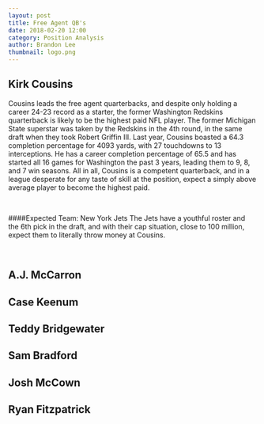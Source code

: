 ```yaml
---
layout: post
title: Free Agent QB's
date: 2018-02-20 12:00
category: Position Analysis
author: Brandon Lee
thumbnail: logo.png
---
```


## Kirk Cousins

Cousins leads the free agent quarterbacks, and despite only holding a career 24-23 record as a starter, the former Washington Redskins quarterback is likely to be the highest paid NFL player. The former Michigan State superstar was taken by the Redskins in the 4th round, in the same draft when they took Robert Griffin III.  Last year, Cousins boasted a 64.3 completion percentage for 4093 yards, with 27 touchdowns to 13 interceptions. He has a career completion percentage of 65.5 and has started all 16 games for Washington the past 3 years, leading them to 9, 8, and 7 win seasons. All in all, Cousins is a competent quarterback, and in a league desperate for any taste of skill at the position, expect a simply above average player to become the highest paid. 

<BR>

####Expected Team: New York Jets
The Jets have a youthful roster and the 6th pick in the draft, and with their cap situation, close to 100 million, expect them to literally throw money at Cousins.

<BR>

## A.J. McCarron

## Case Keenum

## Teddy Bridgewater

## Sam Bradford

## Josh McCown

## Ryan Fitzpatrick
